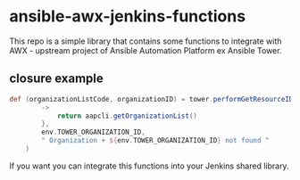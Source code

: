 # ansible-awx-jenkins-functions

This repo is a simple library that contains some functions to integrate with AWX - upstream project of Ansible Automation Platform ex Ansible Tower.



## closure example

```groovy
def (organizationListCode, organizationID) = tower.performGetResourceID({
        ->
            return aapcli.getOrganizationList()
        },
        env.TOWER_ORGANIZATION_ID,
        " Organization + ${env.TOWER_ORGANIZATION_ID} not found "
    )
```

If you want you can integrate this functions into your Jenkins shared library.
